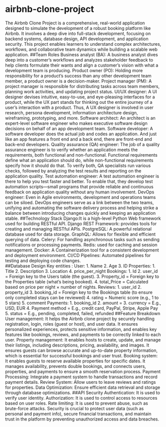 # airbnb-clone-project
The Airbnb Clone Project is a comprehensive, real-world application designed to simulate the development of a robust booking platform like Airbnb. It involves a deep dive into full-stack development, focusing on backend systems, database design, API development, and application security. This project enables learners to understand complex architectures, workflows, and collaborative team dynamics while building a scalable web application.
##Team Roles
Business analyst (BA): A business analyst dives deep into a customer’s workflows and analyzes stakeholder feedback to help clients formulate their wants and align a customer’s vision with what a development team is producing.
Product owner (PO): Holding more responsibility for a product’s success than any other development team member, a product owner is a decision-maker.
Project manager (PM): A project manager is responsible for distributing tasks across team members, planning work activities, and updating project status.
UI/UX designer: A UI designer devises intuitive, easy-to-use, and eye-pleasing interfaces for a product, while the UX part stands for thinking out the entire journey of a user’s interaction with a product. Thus, A UX designer is involved in user research, persona development, information architecture design, wireframing, prototyping, and more.
Software architect: An architect is an expert-level software engineer who makes executive software design decisions on behalf of an app development team.
Software developer: A software developer does the actual job and codes an application. And just like an app features a front end and a back end, there are front-end and back-end developers.
Quality assurance (QA) engineer: The job of a quality assurance engineer is to verify whether an application meets the requirements, both functional and non-functional. Functional requirements define what an application should do, while non-functional requirements specify how it should do that. To verify both, QA specialists run various checks, followed by analyzing the test results and reporting on the application quality.
Test automation engineer: A test automation engineer is there to help you test faster and better. To enable that, they develop test automation scripts—small programs that provide reliable and continuous feedback on application quality without any human involvement.
DevOps engineer: Even in Agile environments, development and operations teams can be siloed. DevOps engineers serve as a link between the two teams, unifying and automating the software delivery process and helping strike a balance between introducing changes quickly and keeping an application stable.
##Technology Stack
Django:It is a high-level Python Web framework used for building RESTful API.
Django REST Framework: provides tools for creating and managing RESTful APIs.
PostgreSQL: A powerful relational database used for data storage.
GraphQL: Allows for flexible and efficient querying of data.
Celery: For handling asynchronous tasks such as sending notifications or processing payments. 
Redis: used for caching and session management.
Docker: A Containerization  tool for a consistent development and deployment environment.
CI/CD Pipelines: Automated pipelines for testing and deploying code changes.  
##Database Design
Key entities : 
  User: 1. Name 
        2. Age 
        3. ID
  Properties: 1. Title 
              2. Description
              3. Location
              4. price_per_night 
  Bookings: 1. Id
            2. user_id = Foreign key to the Users table (the guest).
            3. Property_id = Foreign key to the Properties table (what’s being booked).
            4. total_Price = Calculated based on price per night × number of nights.
  Reviews: 1. user_id 
           2. property_id
           3. booking_id = Foreign key to the Bookings table (to ensure only completed stays can be reviewed)
           4. rating = Numeric score (e.g., 1 to 5 stars) 
           5. comment
  Payments: 1. booking_id
            2. amount = 
            3. currency = E.g., USD, EUR
            4. Payment method = E.g., credit card, PayPal, Stripe, Apple Pay
            5. status = E.g., pending, completed, failed, refunded
##Feature Breakdown
  User management: It helps the  Airbnb clone project by securely handling registration, login, roles (guest or host), and user data. It ensures personalized experiences, protects sensitive information, and enables key features like bookings, reviews, and payments to be correctly linked to each user.
  Property management: It enables hosts to create, update, and manage their listings, including descriptions, pricing, availability, and images. It ensures guests can browse accurate and up-to-date property information, which is essential for successful bookings and user trust.
  Booking system: It enables guests to reserve available properties for specific dates. It manages availability, prevents double bookings, and connects users, properties, and payments to ensure a smooth reservation process.
  Payment Processing: Integrate a payment system to handle transactions and record payment details.
  Review System: Allow users to leave reviews and ratings for properties.
  Data Optimization: Ensure efficient data retrieval and storage through database optimizations.
##API Security
   Authentication: It is used to verify user identity.
   Authorization: It is used to control access to resources based on user roles.
   Rate limiting: It is used to prevent abuse, such as brute-force attacks.
 Security is crucial to protect user data (such as personal and payment info), secure financial transactions, and maintain trust in the platform by preventing unauthorized access and data breaches.


